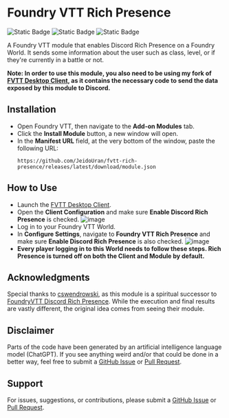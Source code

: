# Foundry VTT Rich Presence
![Static Badge](https://img.shields.io/badge/Minimum-12-orange)
![Static Badge](https://img.shields.io/badge/Verified-13.442-lightgreen)
![Static Badge](https://img.shields.io/badge/License-MIT-yellow)

A Foundry VTT module that enables Discord Rich Presence on a Foundry World. It sends some information about the user such as class, level, or if they're currently in a battle or not.

**Note: In order to use this module, you also need to be using my fork of [FVTT Desktop Client](https://github.com/JeidoUran/fvtt-player-client), as it contains the necessary code to send the data exposed by this module to Discord.**

## Installation
- Open Foundry VTT, then navigate to the **Add-on Modules** tab.
- Click the **Install Module** button, a new window will open.
- In the **Manifest URL** field, at the very bottom of the window, paste the following URL:
     ``` 
     https://github.com/JeidoUran/fvtt-rich-presence/releases/latest/download/module.json
     ```
## How to Use
- Launch the [FVTT Desktop Client](https://github.com/JeidoUran/fvtt-player-client).
- Open the **Client Configuration** and make sure **Enable Discord Rich Presence** is checked.
![image](https://github.com/user-attachments/assets/877fd3c7-f212-4b1e-8d6e-e5bfce7a2ce5)
- Log in to your Foundry VTT World.
- In **Configure Settings**, navigate to **Foundry VTT Rich Presence** and make sure **Enable Discord Rich Presence** is also checked. 
![image](https://github.com/user-attachments/assets/aad94072-6e39-4138-88a0-28fbc687d02c)
- **Every player logging in to this World needs to follow these steps. Rich Presence is turned off on both the Client and Module by default.**

## Acknowledgments

Special thanks to [cswendrowski](https://github.com/cswendrowski), as this module is a spiritual successor to [FoundryVTT Discord Rich Presence](https://github.com/cswendrowski/FoundryVTT-Discord-Rich-Presence?tab=readme-ov-file). While the execution and final results are vastly different, the original idea comes from seeing their module.

## Disclaimer

Parts of the code have been generated by an artificial intelligence language model (ChatGPT). If you see anything weird and/or that could be done in a better way, feel free to submit a [GitHub Issue](https://github.com/JeidoUran/fvtt-rich-presence/issues) or [Pull Request](https://github.com/JeidoUran/fvtt-rich-presence/pulls).

## Support

For issues, suggestions, or contributions, please submit a [GitHub Issue](https://github.com/JeidoUran/fvtt-rich-presence/issues) or [Pull Request](https://github.com/JeidoUran/fvtt-rich-presence/pulls).
